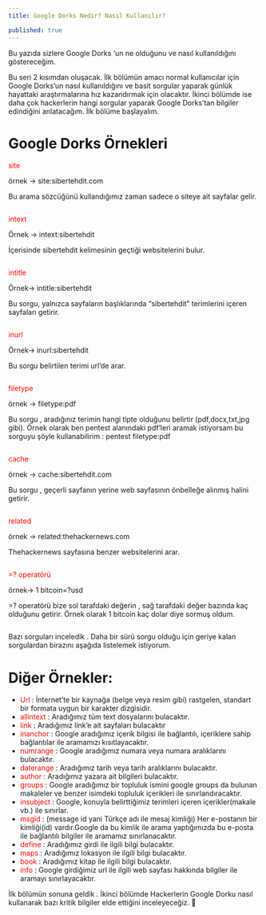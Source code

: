 ```yaml
---
title: Google Dorks Nedir? Nasıl Kullanılır?

published: true
---
```

<p>Bu yazıda sizlere Google Dorks ‘un ne olduğunu ve nasıl kullanıldığını göstereceğim.</p>
<p>Bu seri 2 kısımdan oluşacak. İlk bölümün amacı normal kullanıcılar için Google Dorks’un nasıl kullanıldığını ve basit sorgular yaparak günlük hayattaki araştırmalarına hız kazandırmak için olacaktır. İkinci bölümde ise daha çok hackerlerin hangi sorgular yaparak Google Dorks’tan bilgiler edindiğini anlatacağım. İlk bölüme başlayalım.</p>


# [](#header-1)Google Dorks Örnekleri

<a style="color:red;">site</a>
<p>örnek -> site:sibertehdit.com</p>
<p>Bu arama sözcüğünü kullandığımız zaman sadece o siteye ait sayfalar gelir.</p>
<img src="https://miro.medium.com/max/700/1*pPpjrpim9QMIJPaDw3y4SQ.png" alt="">

<a style="color:red;">intext</a>
<p>Örnek -> intext:sibertehdit</p>
<p>İçerisinde sibertehdit kelimesinin geçtiği websitelerini bulur.</p>
<img src="https://miro.medium.com/max/700/1*OunInVF8RjxOLpmaiv9omg.png" alt="">

<a style="color:red;">intitle</a>
<p>Örnek-> intitle:sibertehdit</p>
<p>Bu sorgu, yalnızca sayfaların başlıklarında “sibertehdit” terimlerini içeren sayfaları getirir.</p>
<img src="https://miro.medium.com/max/700/1*VTG8CW0qQPZu0t8wBqjBtQ.png" alt="">

<a style="color:red;">inurl</a>
<p>Örnek-> inurl:sibertehdit</p>
<p>Bu sorgu belirtilen terimi url’de arar.</p>
<img src="https://miro.medium.com/max/2400/1*ESgJfBr3uEdo375QuhAfxA.png" alt="">

<a style="color:red;">filetype</a>
<p>örnek -> filetype:pdf</p>
<p>Bu sorgu , aradığınız terimin hangi tipte olduğunu belirtir (pdf,docx,txt,jpg gibi). Örnek olarak ben pentest alanındaki pdf’leri aramak istiyorsam bu sorguyu şöyle kullanabilirim : pentest filetype:pdf</p>
<img src="https://miro.medium.com/max/700/1*iY2c5wU5aaRyOOxtng1DIg.png" alt="">

<a style="color:red;">cache</a>
<p>örnek -> cache:sibertehdit.com</p>
<p>Bu sorgu , geçerli sayfanın yerine web sayfasının önbelleğe alınmış halini getirir.</p>
<img src="https://miro.medium.com/max/700/1*IWXu2tyy1cYW2ug_efWRjQ.png" alt="">

<a style="color:red;">related</a>
<p>örnek -> related:thehackernews.com</p>
<p>Thehackernews sayfasına benzer websitelerini arar.</p>
<img src="https://miro.medium.com/max/700/1*sHKVXX6a9vdA9RlREZR8oA.png" alt="">

<a style="color:red;">=? operatörü</a>
<p>örnek-> 1 bitcoin=?usd</p>
<p>=? operatörü bize sol tarafdaki değerin , sağ tarafdaki değer bazında kaç olduğunu getirir. Örnek olarak 1 bitcoin kaç dolar diye sormuş oldum.</p>
<img src="https://miro.medium.com/max/700/1*VlGn4lVG-xWmKwbtsaV4UA.png" alt="">

<p>Bazı sorguları inceledik . Daha bir sürü sorgu olduğu için geriye kalan sorgulardan birazını aşağıda listelemek istiyorum.</p>

# [](#header-2)Diğer Örnekler:
* <a style="color:red;">Url </a>: İnternet’te bir kaynağa (belge veya resim gibi) rastgelen, standart bir formata uygun bir karakter dizgisidir.
* <a style="color:red;">allintext</a> : Aradığımız tüm text dosyalarını bulacaktır.
* <a style="color:red;">link</a> : Aradığımız link’e ait sayfaları bulacaktır
* <a style="color:red;">inanchor</a> : Google aradığımız içerik bilgisi ile bağlantılı, içeriklere sahip bağlantılar ile aramamızı kısıtlayacaktır.
* <a style="color:red;">numrange</a> : Google aradığımız numara veya numara aralıklarını bulacaktır.
* <a style="color:red;">daterange</a> : Aradığımız tarih veya tarih aralıklarını bulacaktır.
* <a style="color:red;">author</a> : Aradığımız yazara ait bilgileri bulacaktır.
* <a style="color:red;">groups</a> : Google aradığımız bir topluluk ismini google groups da bulunan makaleler ve benzer isimdeki topluluk içerikleri ile sınırlandıracaktır.
* <a style="color:red;">insubject</a> : Google, konuyla belirttiğimiz terimleri içeren içerikler(makale vb.) ile sınırlar.
* <a style="color:red;">msgid</a> : (message id yani Türkçe adı ile mesaj kimliği) Her e-postanın bir kimliği(id) vardır.Google da bu kimlik ile arama yaptığımızda bu e-posta ile bağlantılı bilgiler ile aramamız sınırlanacaktır.
* <a style="color:red;">define</a> : Aradığımız girdi ile ilgili bilgi bulacaktır.
* <a style="color:red;">maps</a> : Aradığımız lokasyon ile ilgili bilgi bulacaktır.
* <a style="color:red;">book</a> : Aradığımız kitap ile ilgili bilgi bulacaktır.
* <a style="color:red;">info</a> : Google girdiğimiz url ile ilgili web sayfası hakkında bilgiler ile aramayı sınırlayacaktır.
<p>İlk bölümün sonuna geldik . İkinci bölümde Hackerlerin Google Dorku nasıl kullanarak bazı kritik bilgiler elde ettiğini inceleyeceğiz. 🙂</p>
